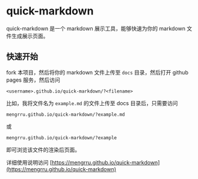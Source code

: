 # quick-markdown

quick-markdown 是一个 markdown 展示工具，能够快速为你的 markdown 文件生成展示页面。

## 快速开始

fork 本项目，然后将你的 markdown 文件上传至 `docs` 目录，然后打开 github pages 服务，然后访问

```
<username>.github.io/quick-markdown/?<filename>
```

比如，我将文件名为 `example.md` 的文件上传至 docs 目录后，只需要访问

```
mengrru.github.io/quick-markdown/?example.md
```

或

```
mengrru.github.io/quick-markdown/?example
```

即可浏览该文件的渲染后页面。

详细使用说明访问 [https://mengrru.github.io/quick-markdown](https://mengrru.github.io/quick-markdown)
